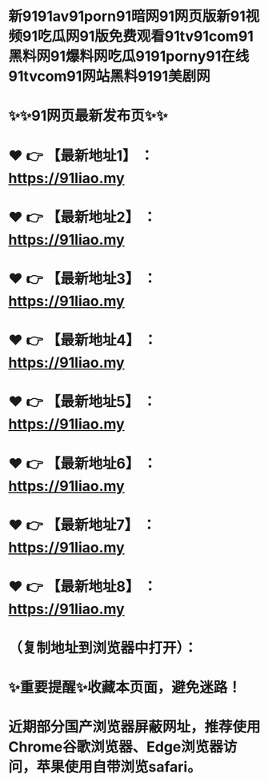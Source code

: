 # 新9191av91porn91暗网91网页版新91视频91吃瓜网91版免费观看91tv91com91黑料网91爆料网吃瓜9191porny91在线91tvcom91网站黑料9191美剧网
# ✨✨91网页最新发布页✨✨
# ❤️ 👉 【最新地址1】 ：https://91liao.my
# ❤️ 👉 【最新地址2】 ：https://91liao.my
# ❤️ 👉 【最新地址3】 ：https://91liao.my
# ❤️ 👉 【最新地址4】 ：https://91liao.my
# ❤️ 👉 【最新地址5】 ：https://91liao.my
# ❤️ 👉 【最新地址6】 ：https://91liao.my
# ❤️ 👉 【最新地址7】 ：https://91liao.my
# ❤️ 👉 【最新地址8】 ：https://91liao.my
# （复制地址到浏览器中打开）：
# ✨重要提醒✨收藏本页面，避免迷路！
# 近期部分国产浏览器屏蔽网址，推荐使用Chrome谷歌浏览器、Edge浏览器访问，苹果使用自带浏览safari。
